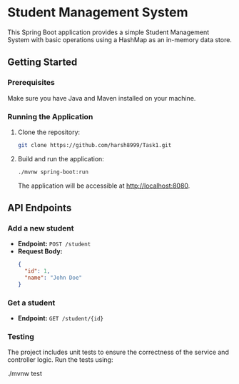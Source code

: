 # Student Management System

This Spring Boot application provides a simple Student Management System with basic operations using a HashMap as an in-memory data store.

## Getting Started

### Prerequisites

Make sure you have Java and Maven installed on your machine.

### Running the Application

1. Clone the repository:

    ```bash
    git clone https://github.com/harsh8999/Task1.git 
    ```

2. Build and run the application:

    ```bash
    ./mvnw spring-boot:run
    ```

    The application will be accessible at [http://localhost:8080](http://localhost:8080).

## API Endpoints

### Add a new student

- **Endpoint:** `POST /student`
- **Request Body:**
  ```json
  {
    "id": 1,
    "name": "John Doe"
  }

### Get a student

- **Endpoint:** `GET /student/{id}`


### Testing
The project includes unit tests to ensure the correctness of the service and controller logic. Run the tests using:

./mvnw test

